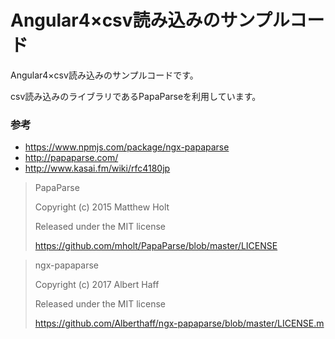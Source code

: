 # Angular4×csv読み込みのサンプルコード

Angular4×csv読み込みのサンプルコードです。

csv読み込みのライブラリであるPapaParseを利用しています。

### 参考

* https://www.npmjs.com/package/ngx-papaparse
* http://papaparse.com/
* http://www.kasai.fm/wiki/rfc4180jp

>PapaParse
>
>Copyright (c) 2015 Matthew Holt
>
>Released under the MIT license
>
>https://github.com/mholt/PapaParse/blob/master/LICENSE

>ngx-papaparse
>
>Copyright (c) 2017 Albert Haff
>
>Released under the MIT license
>
>https://github.com/Alberthaff/ngx-papaparse/blob/master/LICENSE.m
